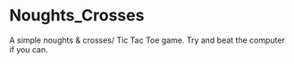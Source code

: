 # Noughts_Crosses

A simple noughts & crosses/ Tic Tac Toe game. Try and beat the computer if you can.
